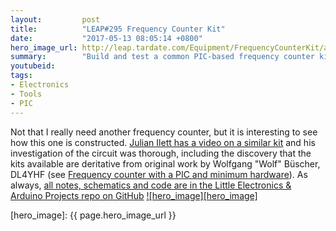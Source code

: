 ```yaml
---
layout:         post
title:          "LEAP#295 Frequency Counter Kit"
date:           "2017-05-13 08:05:14 +0800"
hero_image_url: http://leap.tardate.com/Equipment/FrequencyCounterKit/assets/FrequencyCounterKit_build.jpg
summary:        "Build and test a common PIC-based frequency counter kit"
youtubeid:
tags:
- Electronics
- Tools
- PIC
---
```


Not that I really need another frequency counter, but it is interesting to see how this one is constructed.
[Julian Ilett has a video on a similar kit](https://www.youtube.com/watch?v=Nhb0MjQBvNo) and his investigation of the circuit was thorough,
including the discovery that the kits available are deritative from original work by Wolfgang "Wolf" Büscher, DL4YHF
(see [Frequency counter with a PIC and minimum hardware](http://www.qsl.net/dl4yhf/freq_counter/freq_counter.html)).
As always, [all notes, schematics and code are in the Little Electronics & Arduino Projects repo on GitHub][project]
[![hero_image][hero_image]][project]

[leap]: http://leap.tardate.com
[project]: https://github.com/tardate/LittleArduinoProjects/tree/master/Equipment/FrequencyCounterKit
[hero_image]: {{ page.hero_image_url }}
